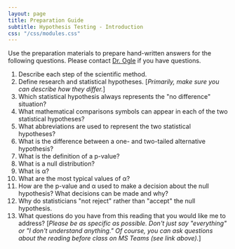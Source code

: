 ```yaml
---
layout: page
title: Preparation Guide
subtitle: Hypothesis Testing - Introduction
css: "/css/modules.css"
---
```


<div class="alert alert-warning">
Use the preparation materials to prepare hand-written answers for the following questions. Please contact <a href="https://teams.microsoft.com/l/channel/19%3ad26a8cc37740458aaf93fe10815c9eb1%40thread.tacv2/Questions%2520-%2520Preparation%2520Guide?groupId=1c605bf3-86b9-4b57-8b0c-1753c67bf54a&tenantId=b70d8bab-80b6-4766-b5da-fcfdabdf71c7" target="_blank">Dr. Ogle</a> if you have questions.
</div>

1. Describe each step of the scientific method.
1. Define research and statistical hypotheses. [*Primarily, make sure you can describe how they differ.*]
1. Which statistical hypothesis always represents the "no difference" situation?
1. What mathematical comparisons symbols can appear in each of the two statistical hypotheses?
1. What abbreviations are used to represent the two statistical hypotheses?
1. What is the difference between a one- and two-tailed alternative hypothesis?
1. What is the definition of a p-value?
1. What is a null distribution?
1. What is &alpha;?
1. What are the most typical values of &alpha;?
1. How are the p-value and &alpha; used to make a decision about the null hypothesis? What decisions can be made and why?
1. Why do statisticians "not reject" rather than "accept" the null hypothesis.
1. What questions do you have from this reading that you would like me to address? [*Please be as specific as possible. Don't just say "everything" or "I don't understand anything." Of course, you can ask questions about the reading before class on MS Teams (see link above).*]
